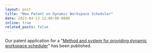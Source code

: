 ```yaml
---
layout: post
title: "New Patent on Dynamic Workspace Scheduler"
date: 2023-04-13 12:00:00-0000
inline: true
related_posts: false
---
```


Our patent application for a "[Method and system for providing dynamic workspace scheduler](https://patents.google.com/patent/US20230111162A1/)" has been published.